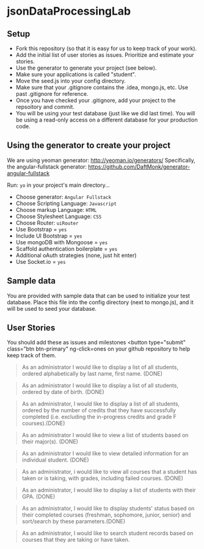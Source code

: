 # jsonDataProcessingLab

## Setup
- Fork this repository (so that it is easy for us to keep track of your work).
- Add the initial list of user stories as issues. Prioritize and estimate your stories. 
- Use the generator to generate your project (see below).
- Make sure your applications is called "student". 
- Move the seed.js into your config directory. 
- Make sure that your .gitignore contains the .idea, mongo.js, etc. Use past .gitignore for reference. 
- Once you have checked your .gitignore, add your project to the repsoitory and commit. 
- You will be using your test database (just like we did last time). You will be using a read-only access on a different database for your production code. 

## Using the generator to create your project
We are using yeoman generator: http://yeoman.io/generators/
Specifically, the angular-fullstack generator: https://github.com/DaftMonk/generator-angular-fullstack

Run: ``yo`` in your project's main directory...
- Choose generator: ``Angular Fullstack``
- Choose Scripting Language: ``Javascript``
- Choose markup Language: ``HTML``
- Choose Stylesheet Language: ``CSS``
- Choose Router: ``uiRouter``
- Use Bootstrap = ``yes``
- Include UI Bootstrap = ``yes``
- Use mongoDB with Mongoose = ``yes``
- Scaffold authentication boilerplate = ``yes``
- Additional oAuth strategies (none, just hit enter)
- Use Socket.io = ``yes``

## Sample data
You are provided with sample data that can be used to initialize your test database. Place this file into the config directory (next to mongo.js), and it will be used to seed your database.

## User Stories
You should add these as issues and milestones
        <button type="submit" class="btn btn-primary" ng-click=ones on your github repository to help keep track of them.

> As an administrator I would like to display a list of all students, ordered alphabetically by last name, first name. (DONE)

> As an administrator I would like to display a list of all students, ordered by date of birth. (DONE)

> As an administrator, I would like to display a list of all students, ordered by the number of credits that they have successfully completed (i.e. excluding the in-progress credits and grade F courses).(DONE)

> As an administrator I would like to view a list of students based on their major(s). (DONE)

> As an administrator I would like to view detailed information for an individual student. (DONE)

> As an administrator, i would like to view all courses that a student has taken or is taking, with grades, including failed courses. (DONE)

> As an administrator, I would like to display a list of students with their GPA. (DONE)

> As an administrator, I would like to display students' status based on their completed courses (freshman, sophomore, junior, senior) and sort/search by these parameters.(DONE)

> As an administrator, I would like to search student records based on courses that they are taking or have taken. 


